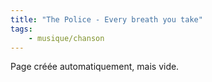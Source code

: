 ```yaml
---
title: "The Police - Every breath you take"
tags:
    - musique/chanson
---
```


Page créée automatiquement, mais vide.
